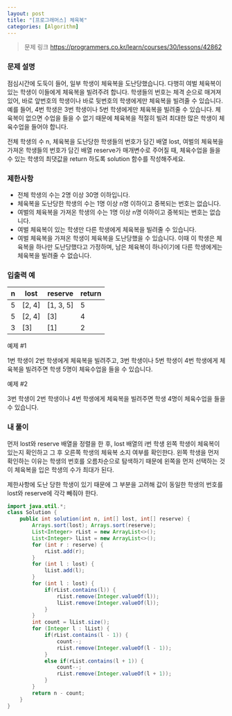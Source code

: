 ```yaml
---
layout: post
title: "[프로그래머스] 체육복"
categories: [Algorithm]
---
```


> 문제 링크
> <https://programmers.co.kr/learn/courses/30/lessons/42862>

### 문제 설명

점심시간에 도둑이 들어, 일부 학생이 체육복을 도난당했습니다. 다행히 여벌 체육복이 있는 학생이 이들에게 체육복을 빌려주려 합니다. 학생들의 번호는 체격 순으로 매겨져 있어, 바로 앞번호의 학생이나 바로 뒷번호의 학생에게만 체육복을 빌려줄 수 있습니다. 예를 들어, 4번 학생은 3번 학생이나 5번 학생에게만 체육복을 빌려줄 수 있습니다. 체육복이 없으면 수업을 들을 수 없기 때문에 체육복을 적절히 빌려 최대한 많은 학생이 체육수업을 들어야 합니다.

전체 학생의 수 n, 체육복을 도난당한 학생들의 번호가 담긴 배열 lost, 여벌의 체육복을 가져온 학생들의 번호가 담긴 배열 reserve가 매개변수로 주어질 때, 체육수업을 들을 수 있는 학생의 최댓값을 return 하도록 solution 함수를 작성해주세요.

### 제한사항

- 전체 학생의 수는 2명 이상 30명 이하입니다.
- 체육복을 도난당한 학생의 수는 1명 이상 n명 이하이고 중복되는 번호는 없습니다.
- 여벌의 체육복을 가져온 학생의 수는 1명 이상 n명 이하이고 중복되는 번호는 없습니다.
- 여벌 체육복이 있는 학생만 다른 학생에게 체육복을 빌려줄 수 있습니다.
- 여벌 체육복을 가져온 학생이 체육복을 도난당했을 수 있습니다. 이때 이 학생은 체육복을 하나만 도난당했다고 가정하며, 남은 체육복이 하나이기에 다른 학생에게는 체육복을 빌려줄 수 없습니다.

### 입출력 예

|n|lost|reserve|return|
|-|-|-|-|
|5|[2, 4]|[1, 3, 5]|5|
|5|[2, 4]|[3]|4|
|3|[3]|[1]|2|

예제 #1

1번 학생이 2번 학생에게 체육복을 빌려주고, 3번 학생이나 5번 학생이 4번 학생에게 체육복을 빌려주면 학생 5명이 체육수업을 들을 수 있습니다.

예제 #2

3번 학생이 2번 학생이나 4번 학생에게 체육복을 빌려주면 학생 4명이 체육수업을 들을 수 있습니다.

### 내 풀이

먼저 lost와 reserve 배열을 정렬을 한 후, lost 배열의 i번 학생 왼쪽 학생이 체육복이 있는지 확인하고 그 후 오른쪽 학생의 체육복 소지 여부를 확인한다. 왼쪽 학생을 먼저 확인하는 이유는 학생의 번호를 오름차순으로 탐색하기 때문에 왼쪽을 먼저 선택하는 것이 체육복을 입은 학생의 수가 최대가 된다.

제한사항에 도난 당한 학생이 있기 때문에 그 부분을 고려해 값이 동일한 학생의 번호를 lost와 reserve에 각각 빼줘야 한다.

```java
import java.util.*;
class Solution {
    public int solution(int n, int[] lost, int[] reserve) {
        Arrays.sort(lost); Arrays.sort(reserve);
        List<Integer> rList = new ArrayList<>();
        List<Integer> lList = new ArrayList<>();
        for (int r : reserve) {
            rList.add(r);
        }
        for (int l : lost) {
            lList.add(l);
        }
        for (int l : lost) {
            if(rList.contains(l)) {
                rList.remove(Integer.valueOf(l));
                lList.remove(Integer.valueOf(l));
            }
        }
        int count = lList.size();
        for (Integer l : lList) {
            if(rList.contains(l - 1)) {
                count--;
                rList.remove(Integer.valueOf(l - 1));
            }
            else if(rList.contains(l + 1)) {
                count--;
                rList.remove(Integer.valueOf(l + 1));
            }
        }
        return n - count;
    }
}
```
